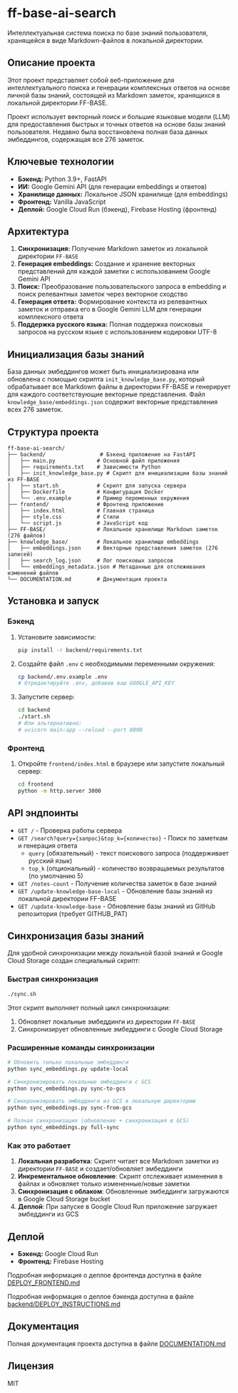 # ff-base-ai-search

Интеллектуальная система поиска по базе знаний пользователя, хранящейся в виде Markdown-файлов в локальной директории.

## Описание проекта

Этот проект представляет собой веб-приложение для интеллектуального поиска и генерации комплексных ответов на основе личной базы знаний, состоящей из Markdown заметок, хранящихся в локальной директории FF-BASE.

Проект использует векторный поиск и большие языковые модели (LLM) для предоставления быстрых и точных ответов на основе базы знаний пользователя. Недавно была восстановлена полная база данных эмбеддингов, содержащая все 276 заметок.

## Ключевые технологии

* **Бэкенд:** Python 3.9+, FastAPI
* **ИИ:** Google Gemini API (для генерации embeddings и ответов)
* **Хранилище данных:** Локальное JSON хранилище (для embeddings)
* **Фронтенд:** Vanilla JavaScript
* **Деплой:** Google Cloud Run (бэкенд), Firebase Hosting (фронтенд)

## Архитектура

1. **Синхронизация:** Получение Markdown заметок из локальной директории `FF-BASE`
2. **Генерация embeddings:** Создание и хранение векторных представлений для каждой заметки с использованием Google Gemini API
3. **Поиск:** Преобразование пользовательского запроса в embedding и поиск релевантных заметок через векторное сходство
4. **Генерация ответа:** Формирование контекста из релевантных заметок и отправка его в Google Gemini LLM для генерации комплексного ответа
5. **Поддержка русского языка:** Полная поддержка поисковых запросов на русском языке с использованием кодировки UTF-8

## Инициализация базы знаний

База данных эмбеддингов может быть инициализирована или обновлена с помощью скрипта `init_knowledge_base.py`, который обрабатывает все Markdown файлы в директории FF-BASE и генерирует для каждого соответствующие векторные представления. Файл `knowledge_base/embeddings.json` содержит векторные представления всех 276 заметок.

## Структура проекта

```
ff-base-ai-search/
├── backend/                 # Бэкенд приложение на FastAPI
│   ├── main.py             # Основной файл приложения
│   ├── requirements.txt    # Зависимости Python
│   ├── init_knowledge_base.py # Скрипт для инициализации базы знаний из FF-BASE
│   ├── start.sh            # Скрипт для запуска сервера
│   ├── Dockerfile          # Конфигурация Docker
│   └── .env.example        # Пример переменных окружения
├── frontend/               # Фронтенд приложение
│   ├── index.html          # Главная страница
│   ├── style.css           # Стили
│   └── script.js           # JavaScript код
├── FF-BASE/                # Локальное хранилище Markdown заметок (276 файлов)
├── knowledge_base/         # Локальное хранилище embeddings
│   ├── embeddings.json     # Векторные представления заметок (276 записей)
│   ├── search_log.json     # Лог поисковых запросов
│   └── embeddings_metadata.json # Метаданные для отслеживания изменений файлов
└── DOCUMENTATION.md        # Документация проекта
```

## Установка и запуск

### Бэкенд

1. Установите зависимости:
   ```bash
   pip install -r backend/requirements.txt
   ```

2. Создайте файл `.env` с необходимыми переменными окружения:
   ```bash
   cp backend/.env.example .env
   # Отредактируйте .env, добавив ваш GOOGLE_API_KEY
   ```

3. Запустите сервер:
   ```bash
   cd backend
   ./start.sh
   # Или альтернативно:
   # uvicorn main:app --reload --port 8000
   ```

### Фронтенд

1. Откройте `frontend/index.html` в браузере или запустите локальный сервер:
   ```bash
   cd frontend
   python -m http.server 3000
   ```

## API эндпоинты

* `GET /` - Проверка работы сервера
* `GET /search?query={запрос}&top_k={количество}` - Поиск по заметкам и генерация ответа
  * `query` (обязательный) - текст поискового запроса (поддерживает русский язык)
  * `top_k` (опциональный) - количество возвращаемых результатов (по умолчанию 5)
* `GET /notes-count` - Получение количества заметок в базе знаний
* `GET /update-knowledge-base-local` - Обновление базы знаний из локальной директории FF-BASE
* `GET /update-knowledge-base` - Обновление базы знаний из GitHub репозитория (требует GITHUB_PAT)

## Синхронизация базы знаний

Для удобной синхронизации между локальной базой знаний и Google Cloud Storage создан специальный скрипт:

### Быстрая синхронизация
```bash
./sync.sh
```

Этот скрипт выполняет полный цикл синхронизации:
1. Обновляет локальные эмбеддинги из директории `FF-BASE`
2. Синхронизирует обновленные эмбеддинги с Google Cloud Storage

### Расширенные команды синхронизации

```bash
# Обновить только локальные эмбеддинги
python sync_embeddings.py update-local

# Синхронизировать локальные эмбеддинги с GCS
python sync_embeddings.py sync-to-gcs

# Синхронизировать эмбеддинги из GCS в локальную директорию
python sync_embeddings.py sync-from-gcs

# Полная синхронизация (обновление + синхронизация в GCS)
python sync_embeddings.py full-sync
```

### Как это работает

1. **Локальная разработка**: Скрипт читает все Markdown заметки из директории `FF-BASE` и создает/обновляет эмбеддинги
2. **Инкрементальное обновление**: Скрипт отслеживает изменения в файлах и обновляет только измененные/новые заметки
3. **Синхронизация с облаком**: Обновленные эмбеддинги загружаются в Google Cloud Storage bucket
4. **Деплой**: При запуске в Google Cloud Run приложение загружает эмбеддинги из GCS

## Деплой

* **Бэкенд:** Google Cloud Run
* **Фронтенд:** Firebase Hosting

Подробная информация о деплое фронтенда доступна в файле [DEPLOY_FRONTEND.md](DEPLOY_FRONTEND.md)

Подробная информация о деплое бэкенда доступна в файле [backend/DEPLOY_INSTRUCTIONS.md](backend/DEPLOY_INSTRUCTIONS.md)

## Документация

Полная документация проекта доступна в файле [DOCUMENTATION.md](DOCUMENTATION.md)

## Лицензия

MIT